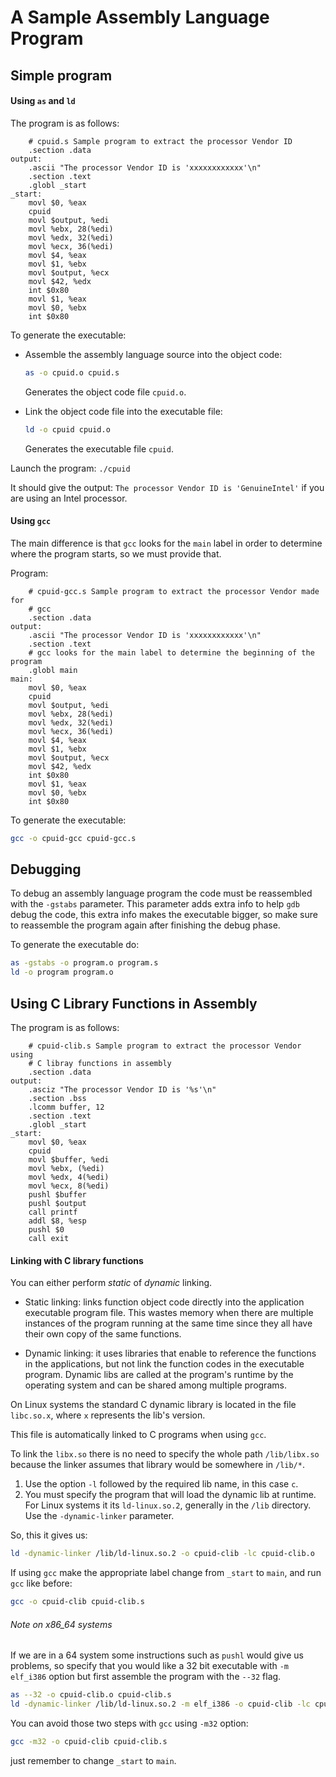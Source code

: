 # A Sample Assembly Language Program

## Simple program

#### Using ```as``` and ```ld```

The program is as follows:

```GAS
	# cpuid.s Sample program to extract the processor Vendor ID
	.section .data
output:
	.ascii "The processor Vendor ID is 'xxxxxxxxxxxx'\n"
	.section .text
	.globl _start
_start:
	movl $0, %eax
	cpuid
	movl $output, %edi
	movl %ebx, 28(%edi)
	movl %edx, 32(%edi)
	movl %ecx, 36(%edi)
	movl $4, %eax
	movl $1, %ebx
	movl $output, %ecx
	movl $42, %edx
	int $0x80
	movl $1, %eax
	movl $0, %ebx
	int $0x80
```

To generate the executable:

* Assemble the assembly language source into the object code:

	```bash
	as -o cpuid.o cpuid.s
	```

	Generates the object code file ```cpuid.o```.
	
* Link the object code file into the executable file:

	```bash
	ld -o cpuid cpuid.o
	```

	Generates the executable file ```cpuid```.

Launch the program: ```./cpuid```

It should give the output: ```The processor Vendor ID is 'GenuineIntel'``` if you
are using an Intel processor.

#### Using ```gcc```

The main difference is that ```gcc``` looks for the ```main``` label in order
to determine where the program starts, so we must provide that.

Program:

```GAS
	# cpuid-gcc.s Sample program to extract the processor Vendor made for
	# gcc
	.section .data
output:
	.ascii "The processor Vendor ID is 'xxxxxxxxxxxx'\n"
	.section .text
	# gcc looks for the main label to determine the beginning of the program
	.globl main
main:
	movl $0, %eax
	cpuid
	movl $output, %edi
	movl %ebx, 28(%edi)
	movl %edx, 32(%edi)
	movl %ecx, 36(%edi)
	movl $4, %eax
	movl $1, %ebx
	movl $output, %ecx
	movl $42, %edx
	int $0x80
	movl $1, %eax
	movl $0, %ebx
	int $0x80
```

To generate the executable:

```bash
gcc -o cpuid-gcc cpuid-gcc.s
```

## Debugging

To debug an assembly language program the code must be reassembled with the
```-gstabs``` parameter. This parameter adds extra info to help ```gdb```
debug the code, this extra info makes the executable bigger, so make sure to
reassemble the program again after finishing the debug phase.

To generate the executable do:

```bash
as -gstabs -o program.o program.s
ld -o program program.o
```

## Using C Library Functions in Assembly

The program is as follows:

```GAS
	# cpuid-clib.s Sample program to extract the processor Vendor using
	# C libray functions in assembly
	.section .data
output:
	.asciz "The processor Vendor ID is '%s'\n"
	.section .bss
	.lcomm buffer, 12
	.section .text
	.globl _start
_start:
	movl $0, %eax
	cpuid
	movl $buffer, %edi
	movl %ebx, (%edi)
	movl %edx, 4(%edi)
	movl %ecx, 8(%edi)
	pushl $buffer
	pushl $output
	call printf
	addl $8, %esp
	pushl $0
	call exit

```

#### Linking with C library functions

You can either perform *static* of *dynamic* linking.

* Static linking: links function object code directly into the application
executable program file. This wastes memory when there are multiple instances
of the program running at the same time since they all have their own copy of
the same functions.

* Dynamic linking: it uses libraries that enable to reference the functions in
the applications, but not link the function codes in the executable program.
Dynamic libs are called at the program's runtime by the operating system and
can be shared among multiple programs.


On Linux systems the standard C dynamic library is located in the file
```libc.so.x```, where ```x``` represents the lib's version.

This file is automatically linked to C programs when using ```gcc```.

To link the ```libx.so``` there is no need to specify the whole path
```/lib/libx.so``` because the linker assumes that library would be somewhere
in ```/lib/*```.

1. Use the option ```-l``` followed by the required lib name, in this
   case ```c```.
2. You must specify the program that will load the dynamic lib at runtime. For
   Linux systems it its ```ld-linux.so.2```, generally in the ```/lib```
   directory. Use the ```-dynamic-linker``` parameter.

So, this it gives us:

```bash
ld -dynamic-linker /lib/ld-linux.so.2 -o cpuid-clib -lc cpuid-clib.o
```

If using ```gcc``` make the appropriate label change from ```_start``` to
```main```, and run ```gcc``` like before:

```bash
gcc -o cpuid-clib cpuid-clib.s
```

###### Note on x86_64 systems

If we are in a 64 system some instructions such as ```pushl``` would give us
problems, so specify that you would like a 32 bit executable with
```-m elf_i386``` option but first assemble the program with the
```--32``` flag.

```bash
as --32 -o cpuid-clib.o cpuid-clib.s
ld -dynamic-linker /lib/ld-linux.so.2 -m elf_i386 -o cpuid-clib -lc cpuid-clib.o 
```

You can avoid those two steps with ```gcc``` using ```-m32``` option:

```bash
gcc -m32 -o cpuid-clib cpuid-clib.s
```
just remember to change ```_start``` to ```main```.
